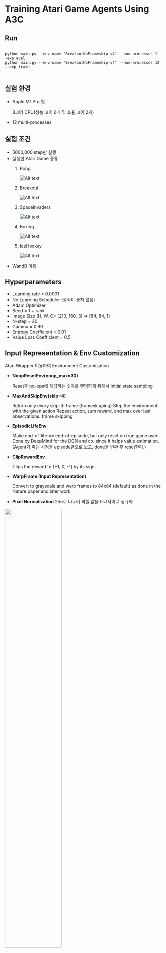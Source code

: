 # Training Atari Game Agents Using A3C  
## Run
<pre>
<code>
python main.py --env-name "BreakoutNoFrameskip-v4" --num-processes 1 --exp eval
python main.py --env-name "BreakoutNoFrameskip-v4" --num-processes 12 --exp train
</code>
</pre>

## 실험 환경
- Apple M1 Pro 칩

  8코어 CPU(성능 코어 6개 및 효율 코어 2개)
- 12 multi-processes

## 실험 조건
- 5000,000 step만 실행 
- 실행한 Atari Game 종류
    1. Pong   

        ![Alt text](./img/pong.gif)

    2. Breakout   

        ![Alt text](./img/breakout.gif)
        
    3. SpaceInvaders   

        ![Alt text](./img/space_invaders.gif)
        
    4. Boxing   

        ![Alt text](./img/boxing.gif)
        
    5. IceHockey   

        ![Alt text](./img/ice_hockey.gif)  
- WandB 이용

## Hyperparameters 
- Learning rate = 0.0001
- No Learning Scheduler (성적이 좋지 않음)
- Adam Optimizer 
- Seed = 1 + rank
- Image Size (H, W, C): [210, 160, 3] => [84, 84, 1] 
- N-step = 20
- Gamma = 0.99
- Entropy Coefficient = 0.01
- Value Loss Coefficient = 0.5



## Input Representation & Env Customization
Atari Wrapper 이용하여 Environment Customization
- __NoopResetEnv(noop_max=30)__

    Reset후 no-ops에 해당하는 숫자를 랜덤하게 취해서 initial state sampling  
    
        
- __MaxAndSkipEnv(skip=4)__  

    Return only every skip-th frame (frameskipping)
    Step the environment with the given action Repeat action, sum reward, and max over last observations.
    frame skipping    
    

- __EpisodicLifeEnv__  

    Make end-of-life == end-of-episode, but only reset on true game over. Done by DeepMind for the DQN and co. since it helps value estimation.(Agent가 죽는 시점을 episode끝으로 보고, done을 반환 후 reset한다.)  
    

- __ClipRewardEnv__  

    Clips the reward to {+1, 0, -1} by its sign.  
    


- __WarpFrame (Input Representation)__

    Convert to grayscale and warp frames to 84x84 (default) as done in the Nature paper and later work.  
  
- __Pixel Normalization__
    255로 나누어 픽셀 값을 0~1사이로 정규화


<img src="./img/representation.png" width="60%" height="60%" >  



  
    
## Model Archiecture

<img src="./img/model.png" width="110%" height="110%" >  


  
## Loss
- __Advantage__ 
- __N-step Return__
- __Entropy Regularization Term 이용__

### 최종 Loss  
### $L = L_{\pi}+c_vL_v+c_eL_{entropy}$    
- $L$ = 최종 Loss
- $L_{\pi}$ = Actor Loss
- $L_{v}$ = Critic Loss
- $L_{entropy}$ = Entropy Regularization Term
- $c_v$ = value coefficient
- $c_e$ = entropy coefficient  

### Critic Loss
### $L_v = (r_{t+1}+ \gamma r_{t+2}+ \gamma^2 r_{t+2}... + \gamma^{19} V_v(s_{t+20})-V_v(s_t))^2 +(r_{t+2}+ \gamma r_{t+3}+ \gamma^2 r_{t+4}... + \gamma^{18} V_v(s_{t+20})-V_v(s_{t+1}))^2 + ... + (r_{t+19}+ \gamma V_v(s_{t+20})-V_v(s_{t+19}))^2$

### Actor Loss
<img src="./img/n-step.png" width="70%" height="70%" >






  
## Experiment Score Graph
### Pong
- Train   
<img src="./img/pong_train.png" width="120%" height="120%" >



- Test
<img src="./img/pong_eval.png" width="100%" height="100%" >

### SpaceInvaders
- Train
<img src="./img/spaceinvaders_train.png" width="120%" height="120%" >



- Test
<img src="./img/spaceinvaders_eval.png" width="100%" height="100%" >

### Breakout
- Train
<img src="./img/breakout_train.png" width="120%" height="120%" >



- Test
<img src="./img/breakout_eval.png" width="100%" height="100%" >

### IceHockey
- Train
<img src="./img/icehockey_train.png" width="120%" height="120%" >


- Test
<img src="./img/icehockey_eval.png" width="100%" height="100%" >


### Boxing
- Train
<img src="./img/boxing_train.png" width="120%" height="120%" >


- Test
<img src="./img/boxing_eval.png" width="100%" height="100%" >    

Pong외에 안정적인 결과가 나온 실험이 거의 없다.   



## Shared Model 작동 원리
- Multiprocessing of Pytorch
다른 process들에게 shared views on the same data를 제공하는 shared_memory를 이용한다. 
tensor/storage가 shared_memory로 이동하면 copy필요없이 텐서나 스토리지를 자유롭게 다른 process로 전송할 수 있다.
<img src="./img/shared_memory.png" width="70%" height="70%" >    
Global weight를 지니는 shared model은 
<img src="./img/codeofsharedmemory.png" width="60%" height="60%" >     

이와같이 선언하는데, shared memory를 통해서 global memory를 이용하겠다는 의미다.  
하지만 참고한 코드중에, shared_grad에 local_grad를 처음 프로세스가 생성되고 한번만 할당하는 것을 발견했다.   
<img src="./img/grad.png" width="60%" height="60%" >    

맞는 코드인가 싶어서 찾아보니, multiprocessing에서 각 프로세스는 shared memory의 data(weight)는 공유하지만 grad는 공유하지 않는다고 한다. grad는 각 프로세스마다 local로 가지며, 각자local model의 loss backward를 통해서 grad를 계산하고 local grad를 통해 global model의 parameter를 올린 optimizer를 이용해서 global weight를 갱신한다.  
__한마디로 각 프로세스마다 각자의 grad를 가지고 배울 수 있도록 하기 위해서라고 할 수 있다.__  


## 보완 실험  
그나마 쉬운 task임에도 성적이 좋지 않았던 Breakout에 대해 보완 실험을 진행해보았다.    
Input과 model의 부실함이 원인인 것 같아서 기존 Model에  
Image 4 stacl + BatchNorm2d 추가 + 2번째 conv layer 64채널로 증가  
하였으나 결과가 비슷했다.   
<img src="./img/breakout_보완.png" width="100%" height="100%" >

  


- Reference  

https://github.com/ikostrikov/pytorch-a3c  
https://stable-baselines3.readthedocs.io/en/master/common/atari_wrappers.html  
https://towardsdatascience.com/deep-q-network-dqn-i-bce08bdf2af


  
